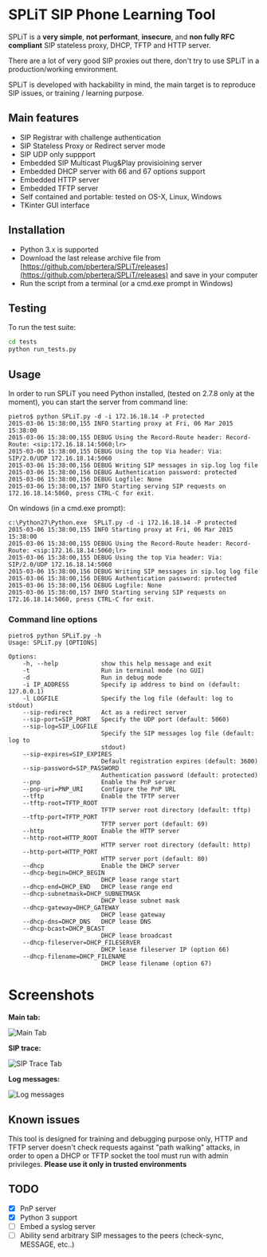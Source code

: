 # SPLiT SIP Phone Learning Tool

SPLiT is a **very simple**, **not performant**, **insecure**, and **non fully RFC compliant** SIP stateless proxy, DHCP, TFTP and HTTP server.

There are a lot of very good SIP proxies out there, don't try to use SPLiT in a production/working environment.

SPLiT is developed with hackability in mind, the main target is to reproduce SIP issues, or training / learning purpose.

## Main features

- SIP Registrar with challenge authentication
- SIP Stateless Proxy or Redirect server mode
- SIP UDP only suppport
- Embedded SIP Multicast Plug&Play provisioining server
- Embedded DHCP server with 66 and 67 options support
- Embedded HTTP server
- Embedded TFTP server
- Self contained and portable: tested on OS-X, Linux, Windows
- TKinter GUI interface

## Installation

- Python 3.x is supported
- Download the last release archive file from [https://github.com/pbertera/SPLiT/releases](https://github.com/pbertera/SPLiT/releases) and save in your computer
- Run the script from a terminal (or a cmd.exe prompt in Windows)

## Testing

To run the test suite:

```bash
cd tests
python run_tests.py
```

## Usage

In order to run SPLiT you need Python installed, (tested on 2.7.8 only at the moment), you can start the server from command line:

    pietro$ python SPLiT.py -d -i 172.16.18.14 -P protected
    2015-03-06 15:38:00,155 INFO Starting proxy at Fri, 06 Mar 2015 15:38:00 
    2015-03-06 15:38:00,155 DEBUG Using the Record-Route header: Record-Route: <sip:172.16.18.14:5060;lr>
    2015-03-06 15:38:00,155 DEBUG Using the top Via header: Via: SIP/2.0/UDP 172.16.18.14:5060
    2015-03-06 15:38:00,156 DEBUG Writing SIP messages in sip.log log file
    2015-03-06 15:38:00,156 DEBUG Authentication password: protected
    2015-03-06 15:38:00,156 DEBUG Logfile: None
    2015-03-06 15:38:00,157 INFO Starting serving SIP requests on 172.16.18.14:5060, press CTRL-C for exit.

On windows (in a cmd.exe prompt):

    c:\Python27\Python.exe  SPLiT.py -d -i 172.16.18.14 -P protected
    2015-03-06 15:38:00,155 INFO Starting proxy at Fri, 06 Mar 2015 15:38:00 
    2015-03-06 15:38:00,155 DEBUG Using the Record-Route header: Record-Route: <sip:172.16.18.14:5060;lr>
    2015-03-06 15:38:00,155 DEBUG Using the top Via header: Via: SIP/2.0/UDP 172.16.18.14:5060
    2015-03-06 15:38:00,156 DEBUG Writing SIP messages in sip.log log file
    2015-03-06 15:38:00,156 DEBUG Authentication password: protected
    2015-03-06 15:38:00,156 DEBUG Logfile: None
    2015-03-06 15:38:00,157 INFO Starting serving SIP requests on 172.16.18.14:5060, press CTRL-C for exit.
    
### Command line options

    pietro$ python SPLiT.py -h
    Usage: SPLiT.py [OPTIONS]
    
    Options:
        -h, --help            show this help message and exit
        -t                    Run in terminal mode (no GUI)
        -d                    Run in debug mode
        -i IP_ADDRESS         Specify ip address to bind on (default: 127.0.0.1)
        -l LOGFILE            Specify the log file (default: log to stdout)
        --sip-redirect        Act as a redirect server
        --sip-port=SIP_PORT   Specify the UDP port (default: 5060)
        --sip-log=SIP_LOGFILE
                              Specify the SIP messages log file (default: log to
                              stdout)
        --sip-expires=SIP_EXPIRES
                              Default registration expires (default: 3600)
        --sip-password=SIP_PASSWORD
                              Authentication password (default: protected)
        --pnp                 Enable the PnP server
        --pnp-uri=PNP_URI     Configure the PnP URL
        --tftp                Enable the TFTP server
        --tftp-root=TFTP_ROOT
                              TFTP server root directory (default: tftp)
        --tftp-port=TFTP_PORT
                              TFTP server port (default: 69)
        --http                Enable the HTTP server
        --http-root=HTTP_ROOT
                              HTTP server root directory (default: http)
        --http-port=HTTP_PORT
                              HTTP server port (default: 80)
        --dhcp                Enable the DHCP server
        --dhcp-begin=DHCP_BEGIN
                              DHCP lease range start
        --dhcp-end=DHCP_END   DHCP lease range end
        --dhcp-subnetmask=DHCP_SUBNETMASK
                              DHCP lease subnet mask
        --dhcp-gateway=DHCP_GATEWAY
                              DHCP lease gateway
        --dhcp-dns=DHCP_DNS   DHCP lease DNS
        --dhcp-bcast=DHCP_BCAST
                              DHCP lease broadcast
        --dhcp-fileserver=DHCP_FILESERVER
                              DHCP lease fileserver IP (option 66)
        --dhcp-filename=DHCP_FILENAME
                              DHCP lease filename (option 67)

# Screenshots

**Main tab:**

![Main Tab](docs/main.png)

**SIP trace:**

![SIP Trace Tab](docs/sip_trace.png)

**Log messages:**

![Log messages](docs/logs.png)

## Known issues

This tool is designed for training and debugging purpose only, HTTP and TFTP server doesn't check requests against "path walking" attacks, in order to open a DHCP or TFTP socket the tool must run with admin privileges.
**Please use it only in trusted environments**

## TODO

- [x] PnP server
- [x] Python 3 support 
- [ ] Embed a syslog server
- [ ] Ability send arbitrary SIP messages to the peers (check-sync, MESSAGE, etc..)
